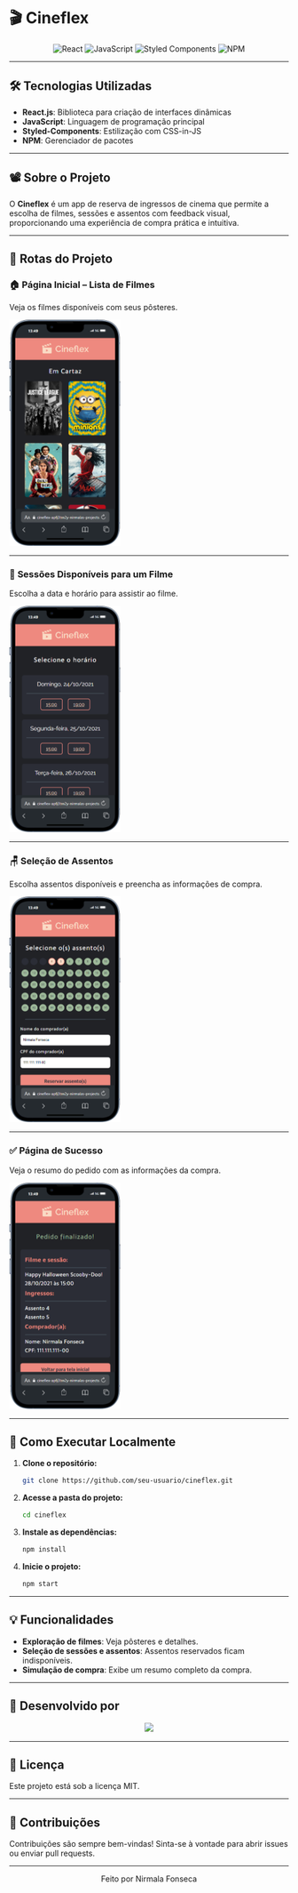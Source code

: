 # 🎬 **Cineflex**  

<p align="center">
  <img src="https://cdn.jsdelivr.net/gh/devicons/devicon/icons/react/react-original.svg" height="60" alt="React"/>
  <img src="https://cdn.jsdelivr.net/gh/devicons/devicon/icons/javascript/javascript-original.svg" height="60" alt="JavaScript"/>
  <img src="https://raw.githubusercontent.com/styled-components/brand/master/styled-components.png" height="60" alt="Styled Components"/>
  <img src="https://cdn.jsdelivr.net/gh/devicons/devicon/icons/npm/npm-original-wordmark.svg" height="60" alt="NPM"/>
</p>  

---

## 🛠 **Tecnologias Utilizadas**  
- **React.js**: Biblioteca para criação de interfaces dinâmicas  
- **JavaScript**: Linguagem de programação principal    
- **Styled-Components**: Estilização com CSS-in-JS  
- **NPM**: Gerenciador de pacotes  

---

## 📽️ **Sobre o Projeto**  
O **Cineflex** é um app de reserva de ingressos de cinema que permite a escolha de filmes, sessões e assentos com feedback visual, proporcionando uma experiência de compra prática e intuitiva.  

---

## 📂 **Rotas do Projeto**  

### 🏠 **Página Inicial – Lista de Filmes**  
Veja os filmes disponíveis com seus pôsteres.  

 
<a href="https://cineflex-hx8wjdt2o-nirmalas-projects.vercel.app/"><img src="src/assets/home.png" alt="Página Inicial" width="200"/></a>  

---

### 🎥 **Sessões Disponíveis para um Filme**  
Escolha a data e horário para assistir ao filme.  

  
<img src="src/assets/sessions.png" alt="Página de Sessões" width="200"/>  

---

### 🪑 **Seleção de Assentos**  
Escolha assentos disponíveis e preencha as informações de compra.  


<img src="src/assets/seats.png" alt="Página de Assentos" width="200"/>  

---

### ✅ **Página de Sucesso**  
Veja o resumo do pedido com as informações da compra.  

  
<img src="src/assets/end.png" alt="Página de Sucesso" width="200"/>  

---

## 🚀 **Como Executar Localmente**  

1. **Clone o repositório:**  
   ```bash
   git clone https://github.com/seu-usuario/cineflex.git
   ```  
2. **Acesse a pasta do projeto:**  
   ```bash
   cd cineflex
   ```  
3. **Instale as dependências:**  
   ```bash
   npm install
   ```  
4. **Inicie o projeto:**  
   ```bash
   npm start
   ```  

---

## 💡 **Funcionalidades**  
- **Exploração de filmes**: Veja pôsteres e detalhes.  
- **Seleção de sessões e assentos**: Assentos reservados ficam indisponíveis.  
- **Simulação de compra**: Exibe um resumo completo da compra.  

---

## 👤 **Desenvolvido por**  
<p align="center">
  <a href="https://www.linkedin.com/in/nirmala-fonseca-a577b3255/">
    <img src="https://img.shields.io/badge/LinkedIn-Nirmala%20Fonseca-blue?style=for-the-badge&logo=linkedin"/>
  </a>
</p>  

---

## 📝 **Licença**  
Este projeto está sob a licença MIT.  

---

## 🤝 **Contribuições**  
Contribuições são sempre bem-vindas! Sinta-se à vontade para abrir issues ou enviar pull requests.  

---

<p align="center">
  Feito por Nirmala Fonseca
</p>  


